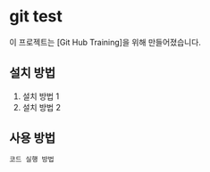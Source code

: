 # git test
이 프로젝트는 [Git Hub Training]을 위해 만들어졌습니다.

## 설치 방법
1. 설치 방법 1
2. 설치 방법 2

## 사용 방법
```bash
코드 실행 방법
